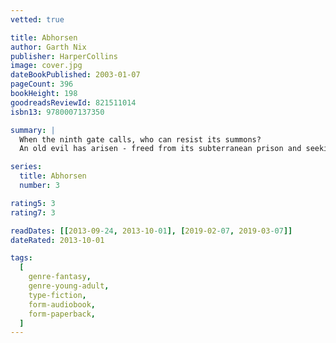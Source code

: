 ```yaml
---
vetted: true

title: Abhorsen
author: Garth Nix
publisher: HarperCollins
image: cover.jpg
dateBookPublished: 2003-01-07
pageCount: 396
bookHeight: 198
goodreadsReviewId: 821511014
isbn13: 9780007137350

summary: |
  When the ninth gate calls, who can resist its summons?
  An old evil has arisen - freed from its subterranean prison and seeking to escape the binding silver hemispheres which prevent it from finally unleashing its terrible powers. Lirael, newly come into her inheritance as the Abhorsen-in-Waiting, knows that the fate of the world is in her hands. With only a vision from the Clayr to guide her, and the uncertain help of her companions — Sam, the Disreputable Dog, and Mogget — Lirael sets out on her perilous mission. Then answer must be found somewhere in Life or Death - but can a former Second Assistant Librarian possibly discover the means to defeat the Destroyer…before it is too late?

series:
  title: Abhorsen
  number: 3

rating5: 3
rating7: 3

readDates: [[2013-09-24, 2013-10-01], [2019-02-07, 2019-03-07]]
dateRated: 2013-10-01

tags:
  [
    genre-fantasy,
    genre-young-adult,
    type-fiction,
    form-audiobook,
    form-paperback,
  ]
---
```

